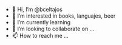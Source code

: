 - 👋 Hi, I’m @bceltajos
- 👀 I’m interested in books, languajes, beer
- 🌱 I’m currently learning 
- 💞️ I’m looking to collaborate on ...
- 📫 How to reach me ...

<!---
bceltajos/bceltajos is a ✨ special ✨ repository because its `README.md` (this file) appears on your GitHub profile.
You can click the Preview link to take a look at your changes.
--->
